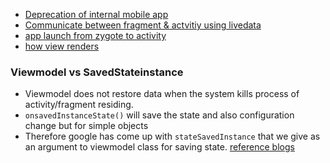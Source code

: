 * [Deprecation of internal mobile app](http://adavis.info/2019/05/how-to-deprecate-an-internal-mobile-application.html)
* [Communicate between fragment & actvitiy using livedata](https://android.jlelse.eu/communicate-between-fragments-and-activity-using-livedata-631526d6357a)
* [app launch from zygote to activity](https://android.jlelse.eu/android-application-launch-explained-from-zygote-to-your-activity-oncreate-8a8f036864b)
* [how view renders](https://medium.com/better-programming/understand-how-view-renders-in-android-763f0adfb95c)

### Viewmodel vs SavedStateinstance

* Viewmodel does not restore data when the system kills process of activity/fragment residing. 
* `onsavedInstanceState()` will save the state and also configuration change but for simple objects
* Therefore google has come up with `stateSavedInstance` that we give as an argument to viewmodel class for saving state. 
   [reference blogs](https://medium.com/@elye.project/architecture-viewmodel-vs-saveinstancestate-179f44d16c1)
